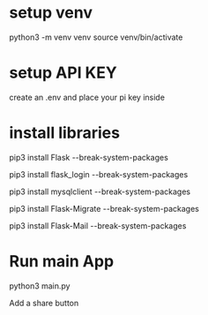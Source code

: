 # setup venv
python3 -m venv venv
source venv/bin/activate  

# setup API KEY

create an .env and place your pi key inside


# install libraries 

pip3 install Flask --break-system-packages

pip3 install flask_login --break-system-packages

pip3 install mysqlclient --break-system-packages

pip3 install Flask-Migrate  --break-system-packages

pip3 install Flask-Mail --break-system-packages


# Run main App
python3 main.py

Add a share button